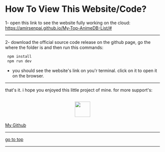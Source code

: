 # How To View This Website/Code?

1- open this link to see the website fully working on the cloud:
https://amirsenpai.github.io/My-Top-AnimeDB-List/#

---

2- download the official source code release on the github page, go the where the folder is and then run this commands:

```bash
 npm install
 npm run dev
```

- you should see the website's link on you'r terminal. click on it to open it on the browser.

---

that's it. i hope you enjoyed this little project of mine. for more support's:

<h2 align="center">
<a href="https://www.coffeebede.com/amirhosseind"><img class="img-fluid" src="https://coffeebede.ir/DashboardTemplateV2/app-assets/images/banner/default-yellow.svg" height="50px" /></a>
</h2>

<a href="https://github.com/AmirSenpai">My Github</a>

---

<a href="#top">go to top</a>

---
